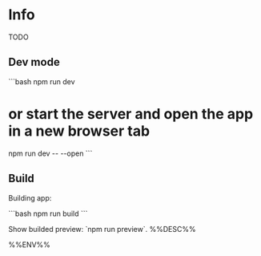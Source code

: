 # Info

TODO

## Dev mode

\`\`\`bash
npm run dev

# or start the server and open the app in a new browser tab

npm run dev -- --open
\`\`\`

## Build

Building app:

\`\`\`bash
npm run build
\`\`\`

Show builded preview: \`npm run preview\`.
%%DESC%%

%%ENV%%
